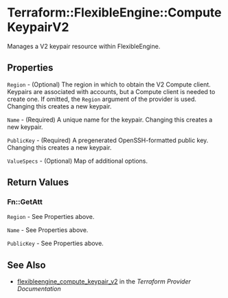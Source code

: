 # Terraform::FlexibleEngine::ComputeKeypairV2

Manages a V2 keypair resource within FlexibleEngine.

## Properties

`Region` - (Optional) The region in which to obtain the V2 Compute client.
Keypairs are associated with accounts, but a Compute client is needed to
create one. If omitted, the `Region` argument of the provider is used.
Changing this creates a new keypair.

`Name` - (Required) A unique name for the keypair. Changing this creates a new
keypair.

`PublicKey` - (Required) A pregenerated OpenSSH-formatted public key.
Changing this creates a new keypair.

`ValueSpecs` - (Optional) Map of additional options.


## Return Values

### Fn::GetAtt

`Region` - See Properties above.

`Name` - See Properties above.

`PublicKey` - See Properties above.

## See Also

* [flexibleengine_compute_keypair_v2](https://www.terraform.io/docs/providers/flexibleengine/r/compute_keypair_v2.html) in the _Terraform Provider Documentation_